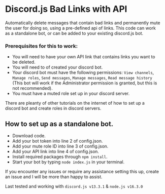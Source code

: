 # Discord.js Bad Links with API
Automatically delete messages that contain bad links and permanently mute the user for doing so, using a pre-defined api of links.
This code can work as a standalone bot, or can be added to your existing discord.js bot.


### Prerequisites for this to work:
- You will need to have your own API link that contains links you want to be deleted.
- You will need to of created your discord bot.
- Your discord bot must have the following permissions: `View channels`, `Manage roles`, `Send messages`, `Manage messages`, `Read message history` (This bot will work if the Administrator permission is granted, but this is not recommended).
- You must have a muted role set up in your discord server.

There are pleanty of other tutorials on the internet of how to set up a discord bot and create roles in discord servers.


## How to set up as a standalone bot.
- Download code.
- Add your bot token into line 2 of config.json.
- Add your mute role ID into line 3 of config.json.
- Add your API link into line 4 of config.json.
- Install required packages through `npm install`.
- Start your bot by typing `node index.js` in your terminal.

If you encounter any issues or require any assistance setting this up, create an issue and I will be more than happy to assist.



Last tested and working with `discord.js v13.3.1` & `node.js v16.3.0`
